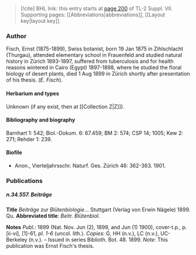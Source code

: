 > [!cite] BHL link: this entry starts at [page 200](https://www.biodiversitylibrary.org/item/103834#page/222/mode/1up) of TL-2 Suppl. VII.
> Supporting pages: [[Abbreviations|abbreviations]], [[Layout key|layout key]].

### Author

Fisch, Ernst (1875-1899), Swiss botanist, born 19 Jan 1875 in Zihlschlacht (Thurgau), attended elementary school in Frauenfeld and studied natural history in Zürich 1893-1897, suffered from tuberculosis and for health reasons wintered in Cairo (Egypt) 1897-1898, where he studied the floral biology of desert plants, died 1 Aug 1899 in Zürich shortly after presentation of his thesis. (*E. Fisch*).

#### Herbarium and types

Unknown (if any exist, then at [[Collection Z|Z]]).

#### Bibliography and biography

Barnhart 1: 542; Biol.-Dokum. 6: 67.459; BM 2: 574; CSP 14; 1005; Kew 2: 271; Rehder 1: 239.

#### Biofile

- Anon., Vierteljahrsschr. Naturf. Ges. Zürich 46: 362-363. 1901.

### Publications

##### n.34.557. Beiträge

**Title**
*Beiträge* zur *Blütenbiologie*... Stuttgart (Verlag von Erwin Nägele) 1899. Qu.
**Abbreviated title**: *Beitr. Blütenbiol.*

**Notes**
*Publ*.: 1899 (Nat. Nov. Jun (2), 1899, and Jun (1) 1900), cover-t.p., p. \[ii-vi\], \[1\]-61, *pl. 1-6* (uncol. lith.). *Copies*: G, HH (n.v.), LC (n.v.), UC-Berkeley (n.v.). – Issued in series Biblioth. Bot. 48. 1899.
*Note*: This publication was Ernst Fisch's thesis.

